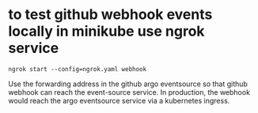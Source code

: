 # to test github webhook events locally in minikube use ngrok service
```
ngrok start --config=ngrok.yaml webhook
```

Use the forwarding address in the github argo eventsource so that github webhook can reach the event-source service. In production, the webhook would reach the argo eventsource service via a kubernetes ingress.
